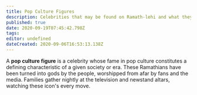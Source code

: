 ```yaml
---
title: Pop Culture Figures
description: Celebrities that may be found on Ramath-lehi and what they are known for.
published: true
date: 2020-09-19T07:45:42.798Z
tags: 
editor: undefined
dateCreated: 2020-09-06T16:53:13.138Z
---
```


A **pop culture figure** is a celebrity whose fame in pop culture constitutes a defining characteristic of a given society or era. These Ramathians have been turned into gods by the people, worshipped from afar by fans and the media. Families gather nightly at the television and newstand altars, watching these icon's every move.